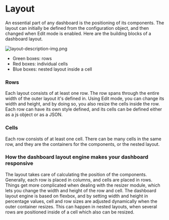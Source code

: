Layout
===

An essential part of any dashboard is the positioning of its components. The layout can initially be defined from the configuration object, and then changed when Edit mode is enabled. Here are the building blocks of a dashboard layout.

![layout-description-img.png](layout-descripton-img.png)
* Green boxes: rows
* Red boxes: individual cells
* Blue boxes: nested layout inside a cell

### Rows
Each layout consists of at least one row. The row spans through the entire width of the outer layout it's defined in. Using Edit mode, you can change its width and height, and by doing so, you also resize the cells inside the row.
Each row can have its own style defined, and its cells can be defined either as a js object or as a JSON.

### Cells
Each row consists of at least one cell. There can be many cells in the same row, and they are the containers for the components, or the nested layout.

### How the dashboard layout engine makes your dashboard responsive
The layout takes care of calculating the position of the components. Generally, each row is placed in columns, and cells are placed in rows. Things get more complicated when dealing with the resizer module, which lets you change the width and height of the row and cell. The dashboard layout engine is based on flexbox, and by setting width and height in percentage values, cell and row sizes are adjusted dynamically when the outer container resizes. This can happen in nested layouts, when several rows are positioned inside of a cell which also can be resized.